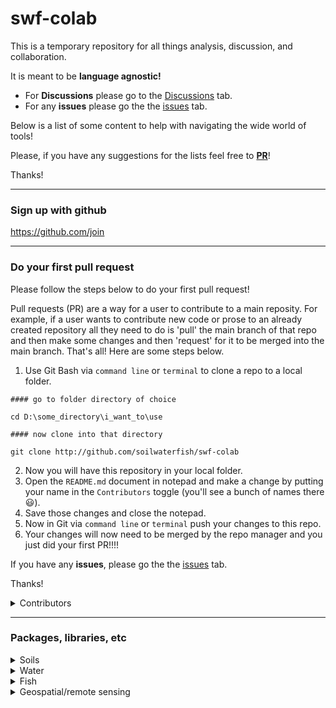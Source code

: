 # swf-colab
This is a temporary repository for all things analysis, discussion, and collaboration. 

It is meant to be **language agnostic!**

* For **Discussions** please go to the [Discussions](https://github.com/joshualerickson/swf-colab/discussions) tab.
* For any **issues** please go the the [issues](https://github.com/joshualerickson/swf-colab/issues) tab. 

Below is a list of some content to help with navigating the wide world of tools! 

Please, if you have any suggestions for the lists feel free to [**PR**](https://github.com/joshualerickson/swf-colab/pulls)! 

Thanks!

---

### Sign up with github  

https://github.com/join

---
### Do your first pull request

Please follow the steps below to do your first pull request!  

Pull requests (PR) are a way for a user to contribute to a main reposity. For example, if a user wants to contribute new code or prose to an already created repository all they need to do is 'pull' the main branch of that repo and then make some changes and then 'request' for it to be merged into the main branch. That's all! Here are some steps below. 

1. Use Git Bash via `command line` or `terminal` to clone a repo to a local folder.
```
#### go to folder directory of choice

cd D:\some_directory\i_want_to\use

#### now clone into that directory

git clone http://github.com/soilwaterfish/swf-colab
```
2. Now you will have this repository in your local folder.
3. Open the `README.md` document in notepad and make a change by putting your name in the `Contributors` toggle (you'll see a bunch of names there 😃).
4. Save those changes and close the notepad.
5. Now in Git via `command line` or `terminal` push your changes to this repo.
6. Your changes will now need to be merged by the repo manager and you just did your first PR!!!!

If you have any **issues**, please go the the [issues](https://github.com/joshualerickson/swf-colab/issues) tab.

Thanks!

<details>

<summary>Contributors</summary>
</details>  

---  
### Packages, libraries, etc  

<details>
<summary>Soils</summary>

##### R

-   [soilDB](https://github.com/ncss-tech/soilDB)
-   [aqp](https://github.com/ncss-tech/aqp)
-   [sharpshootR](https://github.com/ncss-tech/sharpshootR)
-   [SoilTaxonomy](https://github.com/ncss-tech/SoilTaxonomy)

</details>


<details>
<summary>Water</summary>

##### Python  

-  [pygeohydro](https://github.com/hyriver/pygeohydro)
-  [hyriver](https://docs.hyriver.io/) 
-  [noaa](https://github.com/paulokuong/noaa)

##### R  

- [nhdplusTools](https://github.com/USGS-R/nhdplusTools) 
- [dataRetrieval](https://github.com/DOI-USGS/dataRetrieval) 
- [riverdist](https://github.com/mbtyers/riverdist)
- [nhdR](https://github.com/jsta/nhdR)
- [hydrolinks](https://github.com/lawinslow/hydrolinks)
- [HydroData](https://github.com/mikejohnson51/HydroData)
- [FedData](https://github.com/ropensci/FedData)
- [snotelr](https://github.com/bluegreen-labs/snotelr)
- [whitewater](https://github.com/joshualerickson/whitewater)
- [gwavr](https://github.com/joshualerickson/gwavr)
- [rnoaa](https://github.com/ropensci/rnoaa)

</details>

<details>
<summary>Fish</summary>
</details>

<details>
<summary>Geospatial/remote sensing</summary>

</details>
